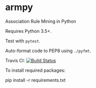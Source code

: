 # armpy
Association Rule Mining in Python

Requires Python 3.5+.

Test with `pytest`.

Auto-format code to PEP8 using `./pyfmt`.

Travis CI: [![Build Status](https://travis-ci.org/cpearce/armpy.svg?branch=master)](https://travis-ci.org/cpearce/armpy)

To install required packages:

pip install -r requirements.txt
